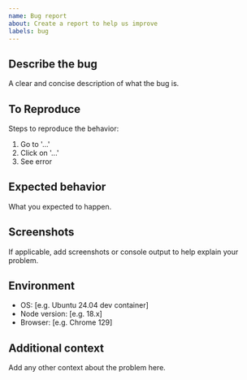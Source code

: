 ```yaml
---
name: Bug report
about: Create a report to help us improve
labels: bug
---
```


## Describe the bug

A clear and concise description of what the bug is.

## To Reproduce

Steps to reproduce the behavior:

1. Go to '...'
2. Click on '...'
3. See error

## Expected behavior

What you expected to happen.

## Screenshots

If applicable, add screenshots or console output to help explain your problem.

## Environment

- OS: [e.g. Ubuntu 24.04 dev container]
- Node version: [e.g. 18.x]
- Browser: [e.g. Chrome 129]

## Additional context

Add any other context about the problem here.
